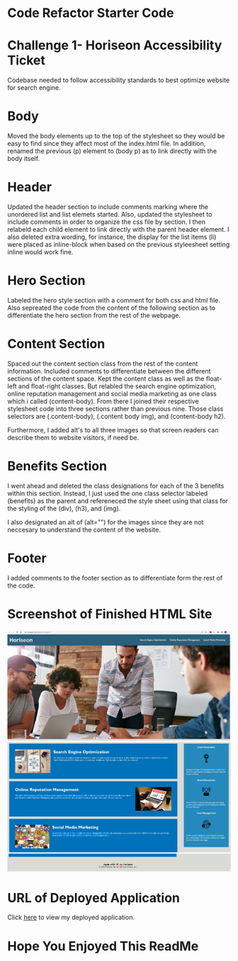 # Code Refactor Starter Code

# Challenge 1- Horiseon Accessibility Ticket

Codebase needed to follow accessibility standards to best optimize website for search engine. 

# Body

Moved the body elements up to the top of the stylesheet so they would be easy to find since they affect most of the index.html file. In addition, renamed the previous (p) element to (body p) as to link directly with the body itself. 

# Header 

Updated the header section to include comments marking where the unordered list and list elemets started. Also, updated the stylesheet to include comments in order to organize the css file by section. I then relabeld each child element to link directly with the parent header element. I also deleted extra wording, for instance, the display for the list items (li) were placed as inline-block when based on the previous styleesheet setting inline would work fine. 

# Hero Section

Labeled the hero style section with a comment for both css and html file. Also sepreated the code from the content of the following section as to differentiate the hero section from the rest of the webpage. 

# Content Section
Spaced out the content section class from the rest of the content information. Included comments to differentiate between the different sections of the content space. Kept the content class as well as the float-left and float-right classes. But relabled the search engine optimization, online reputation management and social media marketing as one class which i called (content-body). From there I joined their respective stylesheet code into three sections rather than previous nine. Those class selectors are (.content-body), (.content body img), and (content-body h2).

Furthermore, I added alt's to all three images so that screen readers can describe them to website visitors, if need be. 

# Benefits Section
I went ahead and deleted the class designations for each of the 3 benefits within this section. Instead, I just used the one class selector labeled (benefits) as the parent and refereneced the style sheet using that class for the styling of the (div), (h3), and (img).

I also designated an alt of (alt="") for the images since they are not neccesary to understand the content of the website.

# Footer
I added comments to the footer section as to differentiate form the rest of the code.

# Screenshot of Finished HTML Site
![Top of finished webpage including header and hero](./assets/images/Horiseon-1.jpg)
![Middle of finished webpage wich included the content and the benefits sections](./assets/images/Horiseon-2.jpg)
![Bottom of finished webpage which just includes the footer](./assets/images/Horiseon-3.jpg)

# URL of Deployed Application
Click [here](https://jorgegarit.github.io/challenge-1/) to view my deployed application.

# Hope You Enjoyed This ReadMe